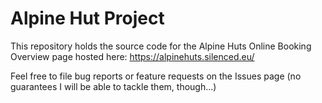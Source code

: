 # Alpine Hut Project

This repository holds the source code for the Alpine Huts Online Booking Overview page hosted here: https://alpinehuts.silenced.eu/

Feel free to file bug reports or feature requests on the Issues page (no guarantees I will be able to tackle them, though...)
